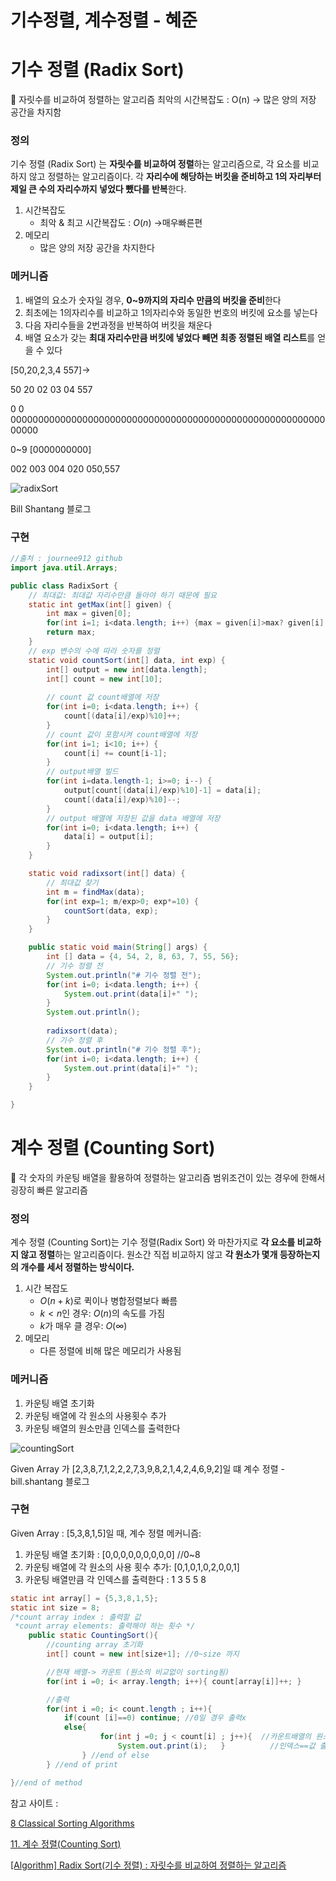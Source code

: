 # 기수정렬, 계수정렬 - 혜준

# 기수 정렬 (Radix Sort)

<aside>
📌 자릿수를 비교하여 정렬하는 알고리즘
최악의 시간복잡도 : O(n) → 많은 양의 저장 공간을 차지함

</aside>

### 정의

기수 정렬 (Radix Sort) 는 **자릿수를 비교하여 정렬**하는 알고리즘으로, 각 요소를 비교하지 않고 정렬하는 알고리즘이다. 각 **자리수에 해당하는 버킷을 준비하고 1의 자리부터 제일 큰 수의 자리수까지 넣었다 뺐다를 반복**한다.

1. 시간복잡도
    - 최악 & 최고 시간복잡도 : $O(n)$ →매우빠른편
2. 메모리
    - 많은 양의 저장 공간을 차지한다

### 메커니즘

1. 배열의 요소가 숫자일 경우, **0~9까지의 자리수 만큼의 버킷을 준비**한다
2. 최초에는 1의자리수를 비교하고 1의자리수와 동일한 번호의 버킷에 요소를 넣는다
3. 다음 자리수들을 2번과정을 반복하여 버킷을 채운다
4. 배열 요소가 갖는 **최대 자리수만큼 버킷에 넣었다 빼면 최종 정렬된 배열 리스트**를 얻을 수 있다

[50,20,2,3,4 557]→ 

50 20 02 03 04 557

0 0 00000000000000000000000000000000000000000000000000000000000000

0~9 [0000000000]

002 003 004  020 050,557

![radixSort](https://user-images.githubusercontent.com/71022555/145072651-c7263c39-0f2e-4fea-be73-4d0706a993de.gif)

Bill Shantang 블로그

### 구현

```java
//출처 : journee912 github
import java.util.Arrays;

public class RadixSort {
	// 최대값: 최대값 자리수만큼 돌아야 하기 때문에 필요
	static int getMax(int[] given) {
		int max = given[0];
		for(int i=1; i<data.length; i++) {max = given[i]>max? given[i]: max;}	}
		return max;
	}
	// exp 변수의 수에 따라 숫자를 정렬
	static void countSort(int[] data, int exp) {
		int[] output = new int[data.length];
		int[] count = new int[10];
		
		// count 값 count배열에 저장
		for(int i=0; i<data.length; i++) {
			count[(data[i]/exp)%10]++;
		}
		// count 값이 포함시켜 count배열에 저장
		for(int i=1; i<10; i++) {
			count[i] += count[i-1];
		}
		// output배열 빌드
		for(int i=data.length-1; i>=0; i--) {
			output[count[(data[i]/exp)%10]-1] = data[i];
			count[(data[i]/exp)%10]--;
		}
		// output 배열에 저장된 값을 data 배열에 저장
		for(int i=0; i<data.length; i++) {
			data[i] = output[i];
		}
	}

	static void radixsort(int[] data) {
		// 최대값 찾기
		int m = findMax(data);
		for(int exp=1; m/exp>0; exp*=10) {
			countSort(data, exp);
		}
	}

	public static void main(String[] args) {
		int [] data = {4, 54, 2, 8, 63, 7, 55, 56};
		// 기수 정렬 전
		System.out.println("# 기수 정렬 전");
		for(int i=0; i<data.length; i++) {
			System.out.print(data[i]+" ");
		}
		System.out.println();
		
		radixsort(data);
		// 기수 정렬 후
		System.out.println("# 기수 정렬 후");
		for(int i=0; i<data.length; i++) {
			System.out.print(data[i]+" ");
		}
	}

}
```

# 계수 정렬 (Counting Sort)

<aside>
📌 각 숫자의 카운팅 배열을 활용하여 정렬하는 알고리즘
범위조건이 있는 경우에 한해서 굉장히 빠른 알고리즘

</aside>

### 정의

계수 정렬 (Counting Sort)는 기수 정렬(Radix Sort) 와 마찬가지로 **각 요소를 비교하지 않고 정렬**하는 알고리즘이다. 원소간 직접 비교하지 않고 **각 원소가 몇개 등장하는지의 개수를 세서 정렬하는 방식이다.**

1. 시간 복잡도
    - $O(n+k)$로 퀵이나 병합정렬보다 빠름
    - $k< n$인 경우:  $O(n)$의 속도를 가짐
    - $k$가 매우 클 경우:  $O(∞)$
2. 메모리
    - 다른 정렬에 비해 많은 메모리가 사용됨

### 메커니즘

1. 카운팅 배열 초기화
2. 카운팅 배열에 각 원소의 사용횟수 추가
3. 카운팅 배열의 원소만큼 인덱스를 출력한다

![countingSort](https://user-images.githubusercontent.com/71022555/145072706-9bf20bfa-2363-46a8-a16f-342e8107da07.gif)

 Given Array 가 [2,3,8,7,1,2,2,2,7,3,9,8,2,1,4,2,4,6,9,2]일 떄 계수 정렬 - bill.shantang 블로그

### 구현

Given Array :  [5,3,8,1,5]일 때, 계수 정렬 메커니즘:

1. 카운팅 배열 초기화 : [0,0,0,0,0,0,0,0,0] //0~8 
2. 카운팅 배열에 각 원소의 사용 횟수 추가: [0,1,0,1,0,2,0,0,1]
3. 카운팅 배열만큼 각 인덱스를 출력한다  : 1 3 5 5 8

```java
static int array[] = {5,3,8,1,5};
static int size = 8;
/*count array index : 출력할 값
 *count array elements: 출력해야 하는 횟수 */
	public static CountingSort(){
		//counting array 초기화
		int[] count = new int[size+1]; //0~size 까지

		//현재 배열-> 카운트 (원소의 비교없이 sorting됨)
		for(int i =0; i< array.length; i++){ count[array[i]]++;	} 

		//출력
		for(int i =0; i< count.length ; i++){
			if(count [i]==0) continue; //0일 경우 출력x
			else{
					for(int j =0; j < count[i] ; j++){  //카운트배열의 원소 == 출력횟수
						System.out.print(i);   }          //인덱스==값 출력			
				} //end of else
		} //end of print

}//end of method
```

참고 사이트 : 

[8 Classical Sorting Algorithms](https://medium.com/@bill.shantang/8-classical-sorting-algorithms-d048eec3fdab)

[11. 계수 정렬(Counting Sort)](https://m.blog.naver.com/ndb796/221228361368)

[[Algorithm] Radix Sort(기수 정렬) : 자릿수를 비교하여 정렬하는 알고리즘](https://joycestudios.tistory.com/61?category=859593)